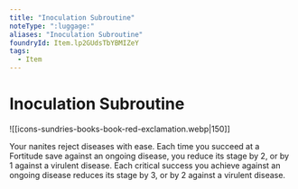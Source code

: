 ```yaml
---
title: "Inoculation Subroutine"
noteType: ":luggage:"
aliases: "Inoculation Subroutine"
foundryId: Item.lp2GUdsTbYBMIZeY
tags:
  - Item
---
```


# Inoculation Subroutine
![[icons-sundries-books-book-red-exclamation.webp|150]]

Your nanites reject diseases with ease. Each time you succeed at a Fortitude save against an ongoing disease, you reduce its stage by 2, or by 1 against a virulent disease. Each critical success you achieve against an ongoing disease reduces its stage by 3, or by 2 against a virulent disease.
